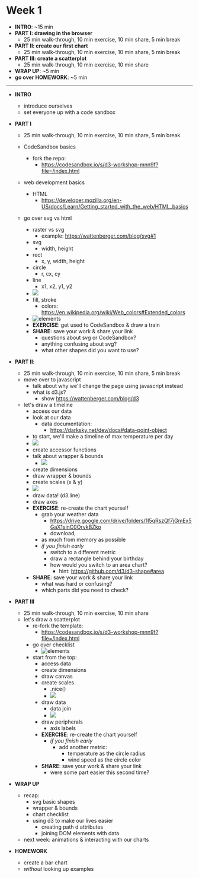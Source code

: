 # Week 1

- **INTRO**: ~15 min
- **PART I: drawing in the browser**
  - 25 min walk-through, 10 min exercise, 10 min share, 5 min break
- **PART II: create our first chart**
  - 25 min walk-through, 10 min exercise, 10 min share, 5 min break
- **PART III: create a scatterplot**
  - 25 min walk-through, 10 min exercise, 10 min share
- **WRAP UP**: ~5 min
- **go over HOMEWORK**: ~5 min

---

- **INTRO**
  - introduce ourselves
  - set everyone up with a code sandbox

- **PART I**
  - 25 min walk-through, 10 min exercise, 10 min share, 5 min break
  - CodeSandbox basics
    - fork the repo:
      - https://codesandbox.io/s/d3-workshop-mnn9f?file=/index.html

  - web development basics
    - HTML
      - https://developer.mozilla.org/en-US/docs/Learn/Getting_started_with_the_web/HTML_basics
  - go over svg vs html
    - raster vs svg
      - example: https://wattenberger.com/blog/svg#1
    - svg
      - width, height
    - rect
      - x, y, width, height
    - circle
      - r, cx, cy
    - line
      - x1, x2, y1, y2
    - ![](./../images/basic-shapes.png)
    - fill, stroke
      - colors: https://en.wikipedia.org/wiki/Web_colors#Extended_colors
    - ![elements](./../images/svg-elements.png)
    - **EXERCISE**: get used to CodeSandbox & draw a train
    - **SHARE**: save your work & share your link
      - questions about svg or CodeSandbox?
      - anything confusing about svg?
      - what other shapes did you want to use?

- **PART II**:
  - 25 min walk-through, 10 min exercise, 10 min share, 5 min break
  - move over to javascript
    - talk about why we'll change the page using javascript instead
    - what is d3.js?
      - show https://wattenberger.com/blog/d3
  - let's draw a timeline
    - access our data
    - look at our data
      - data documentation:
        - https://darksky.net/dev/docs#data-point-object
    - to start, we'll make a timeline of max temperature per day
    - ![](../images/line-finished.png)
    - create accessor functions
    - talk about wrapper & bounds
      - ![](../images/wrapper-bounds.png)
    - create dimensions
    - draw wrapper & bounds
    - create scales (x & y)
    - ![](../images/scale-temp-px.png)
    - draw data! (d3.line)
    - draw axes
    - **EXERCISE**: re-create the chart yourself
      - grab your weather data
        - https://drive.google.com/drive/folders/1I5qRszQf7jGmEx5GaX1sinC0OrvkBZko
        - download,
      - as much from memory as possible
      - *if you finish early*
        - switch to a different metric
        - draw a rectangle behind your birthday
        - how would you switch to an area chart?
          - hint: https://github.com/d3/d3-shape#area
    - **SHARE**: save your work & share your link
      - what was hard or confusing?
      - which parts did you need to check?

- **PART III**
  - 25 min walk-through, 10 min exercise, 10 min share
  - let's draw a scatterplot
    - re-fork the template:
      - https://codesandbox.io/s/d3-workshop-mnn9f?file=/index.html
    - go over checklist
      - ![elements](./../images/chart-checklist.png)
    - start from the top:
      - access data
      - create dimensions
      - draw canvas
      - create scales
        - .nice()
        - ![](../images/scatterplot-not-nice.png)
      - draw data
        - data join
        - ![](../images/join-v2.png)
      - draw peripherals
        - axis labels
      - **EXERCISE**: re-create the chart yourself
        - *if you finish early*
          - add another metric:
            - temperature as the circle radius
            - wind speed as the circle color
      - **SHARE**: save your work & share your link
        - were some part easier this second time?

- **WRAP UP**
  - recap:
    - svg basic shapes
    - wrapper & bounds
    - chart checklist
    - using d3 to make our lives easier
      - creating path d attributes
      - joining DOM elements with data
  - next week: animations & interacting with our charts

- **HOMEWORK**
  - create a bar chart
  - *without* looking up examples
